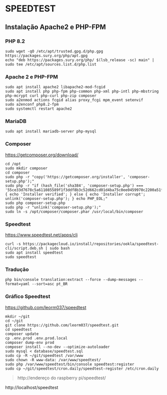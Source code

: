 # SPEEDTEST

## Instalação Apache2 e PHP-FPM

### PHP 8.2

```
sudo wget -qO /etc/apt/trusted.gpg.d/php.gpg https://packages.sury.org/php/apt.gpg
echo "deb https://packages.sury.org/php/ $(lsb_release -sc) main" | sudo tee /etc/apt/sources.list.d/php.list
```

### Apache 2 e PHP-FPM

```
sudo apt install apache2 libapache2-mod-fcgid
sudo apt install php php-fpm php-common php-xml php-intl php-mbstring php-mcrypt curl php-curl php-zip composer
sudo a2enmod actions fcgid alias proxy_fcgi mpm_event setenvif
sudo a2enconf php8.2-fpm
sudo systemctl restart apache2

```

### MariaDB

```
sudo apt install mariadb-server php-mysql
```

### Composer

https://getcomposer.org/download/

```
cd /opt
sudo mkdir composer
cd composer
sudo php -r "copy('https://getcomposer.org/installer', 'composer-setup.php');"
sudo php -r "if (hash_file('sha384', 'composer-setup.php') === '55ce33d7678c5a611085589f1f3ddf8b3c52d662cd01d4ba75c0ee0459970c2200a51f492d557530c71c15d8dba01eae') { echo 'Installer verified'; } else { echo 'Installer corrupt'; unlink('composer-setup.php'); } echo PHP_EOL;"
sudo php composer-setup.php
sudo php -r "unlink('composer-setup.php');"
sudo ln -s /opt/composer/composer.phar /usr/local/bin/composer
```

### Speedtest

https://www.speedtest.net/apps/cli

```
curl -s https://packagecloud.io/install/repositories/ookla/speedtest-cli/script.deb.sh | sudo bash
sudo apt install speedtest
sudo speedtest
```

### Tradução
```
php bin/console translation:extract --force --dump-messages --format=yaml --sort=asc pt_BR
```

### Gráfico Speedtest

https://github.com/leorm037/speedtest

```
mkdir ~/git
cd ~/git
git clone https://github.com/leorm037/speedtest.git
cd speedtest
composer update
cp .env.prod .env.prod.local
composer dump-env prod
composer install --no-dev --optimize-autoloader
sudo mysql < database/speedtest.sql
sudo cp -R ~/git/speedtest /var/www
sudo chown -R www-data: /var/www/speedtest/
sudo php /var/www/speedtest/bin/console speedtest:register
sudo cp ~/git/speedtest/cron.daily/speedtest-register /etc/cron.daily
```

> http://endereço do raspberry pi/speedtest/

http://localhost/speedtest

